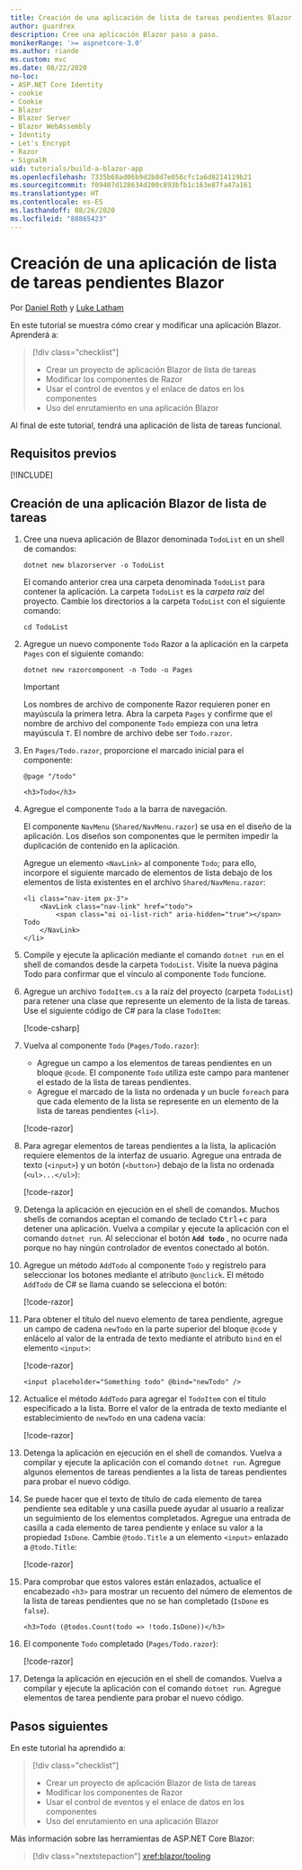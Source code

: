 ```yaml
---
title: Creación de una aplicación de lista de tareas pendientes Blazor
author: guardrex
description: Cree una aplicación Blazor paso a paso.
monikerRange: '>= aspnetcore-3.0'
ms.author: riande
ms.custom: mvc
ms.date: 08/22/2020
no-loc:
- ASP.NET Core Identity
- cookie
- Cookie
- Blazor
- Blazor Server
- Blazor WebAssembly
- Identity
- Let's Encrypt
- Razor
- SignalR
uid: tutorials/build-a-blazor-app
ms.openlocfilehash: 7335b68ad06b9d2b8d7e056cfc1a6d8214119b21
ms.sourcegitcommit: f09407d128634d200c893bfb1c163e87fa47a161
ms.translationtype: HT
ms.contentlocale: es-ES
ms.lasthandoff: 08/26/2020
ms.locfileid: "88865423"
---
```

# <a name="build-a-no-locblazor-todo-list-app"></a>Creación de una aplicación de lista de tareas pendientes Blazor

Por [Daniel Roth](https://github.com/danroth27) y [Luke Latham](https://github.com/guardrex)

En este tutorial se muestra cómo crear y modificar una aplicación Blazor. Aprenderá a:

> [!div class="checklist"]
> * Crear un proyecto de aplicación Blazor de lista de tareas
> * Modificar los componentes de Razor
> * Usar el control de eventos y el enlace de datos en los componentes
> * Uso del enrutamiento en una aplicación Blazor

Al final de este tutorial, tendrá una aplicación de lista de tareas funcional.

## <a name="prerequisites"></a>Requisitos previos

[!INCLUDE[](~/includes/3.1-SDK.md)]

## <a name="create-a-todo-list-no-locblazor-app"></a>Creación de una aplicación Blazor de lista de tareas

1. Cree una nueva aplicación de Blazor denominada `TodoList` en un shell de comandos:

   ```dotnetcli
   dotnet new blazorserver -o TodoList
   ```

   El comando anterior crea una carpeta denominada `TodoList` para contener la aplicación. La carpeta `TodoList` es la *carpeta raíz* del proyecto. Cambie los directorios a la carpeta `TodoList` con el siguiente comando:

   ```dotnetcli
   cd TodoList
   ```

1. Agregue un nuevo componente `Todo` Razor a la aplicación en la carpeta `Pages` con el siguiente comando:

   ```dotnetcli
   dotnet new razorcomponent -n Todo -o Pages
   ```

   > [!IMPORTANT]
   > Los nombres de archivo de componente Razor requieren poner en mayúscula la primera letra. Abra la carpeta `Pages` y confirme que el nombre de archivo del componente `Todo` empieza con una letra mayúscula `T`. El nombre de archivo debe ser `Todo.razor`.

1. En `Pages/Todo.razor`, proporcione el marcado inicial para el componente:

   ```razor
   @page "/todo"

   <h3>Todo</h3>
   ```

1. Agregue el componente `Todo` a la barra de navegación.

   El componente `NavMenu` (`Shared/NavMenu.razor`) se usa en el diseño de la aplicación. Los diseños son componentes que le permiten impedir la duplicación de contenido en la aplicación.

   Agregue un elemento `<NavLink>` al componente `Todo`; para ello, incorpore el siguiente marcado de elementos de lista debajo de los elementos de lista existentes en el archivo `Shared/NavMenu.razor`:

   ```razor
   <li class="nav-item px-3">
       <NavLink class="nav-link" href="todo">
           <span class="oi oi-list-rich" aria-hidden="true"></span> Todo
       </NavLink>
   </li>
   ```

1. Compile y ejecute la aplicación mediante el comando `dotnet run` en el shell de comandos desde la carpeta `TodoList`. Visite la nueva página Todo para confirmar que el vínculo al componente `Todo` funcione.

1. Agregue un archivo `TodoItem.cs` a la raíz del proyecto (carpeta `TodoList`) para retener una clase que represente un elemento de la lista de tareas. Use el siguiente código de C# para la clase `TodoItem`:

   [!code-csharp[](build-a-blazor-app/samples_snapshot/3.x/TodoItem.cs)]

1. Vuelva al componente `Todo` (`Pages/Todo.razor`):

   * Agregue un campo a los elementos de tareas pendientes en un bloque `@code`. El componente `Todo` utiliza este campo para mantener el estado de la lista de tareas pendientes.
   * Agregue el marcado de la lista no ordenada y un bucle `foreach` para que cada elemento de la lista se represente en un elemento de la lista de tareas pendientes (`<li>`).

   [!code-razor[](build-a-blazor-app/samples_snapshot/3.x/ToDo4.razor?highlight=5-10,12-14)]

1. Para agregar elementos de tareas pendientes a la lista, la aplicación requiere elementos de la interfaz de usuario. Agregue una entrada de texto (`<input>`) y un botón (`<button>`) debajo de la lista no ordenada (`<ul>...</ul>`):

   [!code-razor[](build-a-blazor-app/samples_snapshot/3.x/ToDo5.razor?highlight=12-13)]

1. Detenga la aplicación en ejecución en el shell de comandos. Muchos shells de comandos aceptan el comando de teclado <kbd>Ctrl</kbd>+<kbd>c</kbd> para detener una aplicación. Vuelva a compilar y ejecute la aplicación con el comando `dotnet run`. Al seleccionar el botón **`Add todo`** , no ocurre nada porque no hay ningún controlador de eventos conectado al botón.

1. Agregue un método `AddTodo` al componente `Todo` y regístrelo para seleccionar los botones mediante el atributo `@onclick`. El método `AddTodo` de C# se llama cuando se selecciona el botón:

   [!code-razor[](build-a-blazor-app/samples_snapshot/3.x/ToDo6.razor?highlight=2,7-10)]

1. Para obtener el título del nuevo elemento de tarea pendiente, agregue un campo de cadena `newTodo` en la parte superior del bloque `@code` y enlácelo al valor de la entrada de texto mediante el atributo `bind` en el elemento `<input>`:

   [!code-razor[](build-a-blazor-app/samples_snapshot/3.x/ToDo7.razor?highlight=2)]

   ```razor
   <input placeholder="Something todo" @bind="newTodo" />
   ```

1. Actualice el método `AddTodo` para agregar el `TodoItem` con el título especificado a la lista. Borre el valor de la entrada de texto mediante el establecimiento de `newTodo` en una cadena vacía:

   [!code-razor[](build-a-blazor-app/samples_snapshot/3.x/ToDo8.razor?highlight=19-26)]

1. Detenga la aplicación en ejecución en el shell de comandos. Vuelva a compilar y ejecute la aplicación con el comando `dotnet run`. Agregue algunos elementos de tareas pendientes a la lista de tareas pendientes para probar el nuevo código.

1. Se puede hacer que el texto de título de cada elemento de tarea pendiente sea editable y una casilla puede ayudar al usuario a realizar un seguimiento de los elementos completados. Agregue una entrada de casilla a cada elemento de tarea pendiente y enlace su valor a la propiedad `IsDone`. Cambie `@todo.Title` a un elemento `<input>` enlazado a `@todo.Title`:

   [!code-razor[](build-a-blazor-app/samples_snapshot/3.x/ToDo9.razor?highlight=5-6)]

1. Para comprobar que estos valores están enlazados, actualice el encabezado `<h3>` para mostrar un recuento del número de elementos de la lista de tareas pendientes que no se han completado (`IsDone` es `false`).

   ```razor
   <h3>Todo (@todos.Count(todo => !todo.IsDone))</h3>
   ```

1. El componente `Todo` completado (`Pages/Todo.razor`):

   [!code-razor[](build-a-blazor-app/samples_snapshot/3.x/Todo.razor)]

1. Detenga la aplicación en ejecución en el shell de comandos. Vuelva a compilar y ejecute la aplicación con el comando `dotnet run`. Agregue elementos de tarea pendiente para probar el nuevo código.

## <a name="next-steps"></a>Pasos siguientes

En este tutorial ha aprendido a:

> [!div class="checklist"]
> * Crear un proyecto de aplicación Blazor de lista de tareas
> * Modificar los componentes de Razor
> * Usar el control de eventos y el enlace de datos en los componentes
> * Uso del enrutamiento en una aplicación Blazor

Más información sobre las herramientas de ASP.NET Core Blazor:

> [!div class="nextstepaction"]
> <xref:blazor/tooling>
